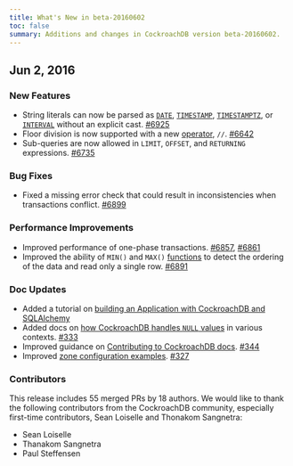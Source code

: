 ```yaml
---
title: What's New in beta-20160602
toc: false
summary: Additions and changes in CockroachDB version beta-20160602.
---
```


## Jun 2, 2016

### New Features

- String literals can now be parsed as [`DATE`](date.html), [`TIMESTAMP`](timestamp.html), [`TIMESTAMPTZ`](timestamp.html), or [`INTERVAL`](interval.html) without an explicit cast. [#6925](https://github.com/cockroachdb/cockroach/pull/6925)
- Floor division is now supported with a new [operator](functions-and-operators.html#operators), `//`. [#6642](https://github.com/cockroachdb/cockroach/pull/6642)
- Sub-queries are now allowed in `LIMIT`, `OFFSET`, and `RETURNING` expressions. [#6735](https://github.com/cockroachdb/cockroach/pull/6735)

### Bug Fixes

- Fixed a missing error check that could result in inconsistencies when transactions conflict. [#6899](https://github.com/cockroachdb/cockroach/pull/6899)

### Performance Improvements

- Improved performance of one-phase transactions. [#6857](https://github.com/cockroachdb/cockroach/pull/6857), [#6861](https://github.com/cockroachdb/cockroach/pull/6861)
- Improved the ability of `MIN()` and `MAX()` [functions](functions-and-operators.html) to detect the ordering of the data and read only a single row. [#6891](https://github.com/cockroachdb/cockroach/pull/6891)

### Doc Updates

- Added a tutorial on [building an Application with CockroachDB and SQLAlchemy](https://www.cockroachlabs.com/blog/building-application-cockroachdb-sqlalchemy-2/) 
- Added docs on [how CockroachDB handles `NULL` values](null-handling.html) in various contexts. [#333](https://github.com/cockroachdb/docs/pull/333)
- Improved guidance on [Contributing to CockroachDB docs](https://github.com/cockroachdb/docs/blob/gh-pages/CONTRIBUTING.md). [#344](https://github.com/cockroachdb/docs/pull/344)
- Improved [zone configuration examples](configure-replication-zones.html#examples). [#327](https://github.com/cockroachdb/docs/pull/327) 

### Contributors

This release includes 55 merged PRs by 18 authors. We would like to
thank the following contributors from the CockroachDB community, especially first-time contributors, Sean Loiselle and Thonakom Sangnetra:

- Sean Loiselle
- Thanakom Sangnetra
- Paul Steffensen